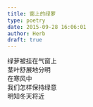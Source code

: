 ```yaml
---  
title: 窗上的绿萝  
type: poetry  
date: 2015-09-28 16:06:01  
author: Herb  
draft: true
---  
```

绿萝被挂在气窗上    
茎叶舒展地分明    
在寒风中    
我们怎样保持绿意    
明知冬天将近  
